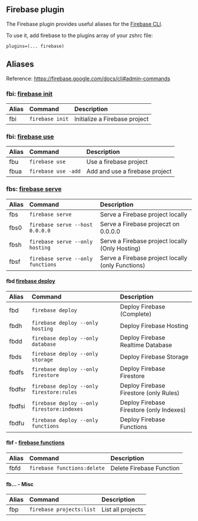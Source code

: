 ## Firebase plugin

The Firebase plugin provides useful aliases for the [Firebase CLI](https://firebase.google.com/docs/cli).

To use it, add firebase to the plugins array of your zshrc file:

```
plugins=(... firebase)
```

## Aliases

Reference: https://firebase.google.com/docs/cli#admin-commands

### fbi: [firebase init](https://firebase.google.com/docs/cli#initialize_a_firebase_project)



| Alias | Command                                    | Description                  |
| :---- | :----------------------------------------- | :--------------------------- |
| fbi   | `firebase init`                        | Initialize a Firebase project             |

### fbi: [firebase use](https://firebase.google.com/docs/cli#add_alias)

| Alias | Command                                    | Description                  |
| :---- | :----------------------------------------- | :--------------------------- |
| fbu   | `firebase use`                        | Use a firebase project             |
| fbua   | `firebase use -add`                        | Add and use a firebase project             |

### fbs: [firebase serve](https://firebase.google.com/docs/cli#test-locally)

| Alias | Command                                    | Description                  |
| :---- | :----------------------------------------- | :--------------------------- |
| fbs   | `firebase serve`                        | Serve a Firebase project locally             |
| fbs0   | `firebase serve --host 0.0.0.0`                        | Serve a Firebase projeczt on 0.0.0.0             |
| fbsh   | `firebase serve --only hosting`                        | Serve a Firebase project locally (Only Hosting)             |
| fbsf   | `firebase serve --only functions`                        | Serve a Firebase project locally (only Functions)             |

#### fbd [firebase deploy](https://firebase.google.com/docs/cli#partial_deploys)

| Alias | Command                                    | Description                  |
| :---- | :----------------------------------------- | :--------------------------- |
| fbd   | `firebase deploy`                        | Deploy Firebase (Complete)             |
| fbdh   | `firebase deploy --only hosting`                        | Deploy Firebase Hosting             |
| fbdd   | `firebase deploy --only database`                        | Deploy Firebase Realtime Database             |
| fbds   | `firebase deploy --only storage`                        | Deploy Firebase Storage             |
| fbdfs   | `firebase deploy --only firestore`                        | Deploy Firebase Firestore             |
| fbdfsr   | `firebase deploy --only firestore:rules`                        | Deploy Firebase Firestore (only Rules)             |
| fbdfsi   | `firebase deploy --only firestore:indexes`                        | Deploy Firebase Firestore (only Indexes)             |
| fbdfu   | `firebase deploy --only functions`                        | Deploy Firebase Functions             |

#### fbf - [firebase functions](https://firebase.google.com/docs/cli#delete_functions)

| Alias | Command                                    | Description                  |
| :---- | :----------------------------------------- | :--------------------------- |
| fbfd   | `firebase functions:delete`                        | Delete Firebase Function             |

#### fb... - Misc

| Alias | Command                                    | Description                  |
| :---- | :----------------------------------------- | :--------------------------- |
| fbp   | `firebase projects:list`                        | List all projects             |